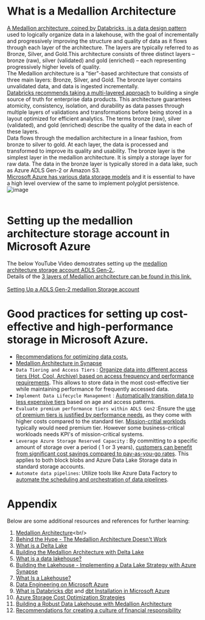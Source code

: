 # What is a Medallion Architecture
[A Medallion architecture, coined by Databricks, is a data design pattern](https://www.databricks.com/glossary/medallion-architecture) used to logically organize data in a lakehouse, with the goal of incrementally and progressively improving the structure and quality of data as it flows through each layer of the architecture. The layers are typically referred to as Bronze, Silver, and Gold.This architecture consists of three distinct layers – bronze (raw), silver (validated) and gold (enriched) – each representing progressively higher levels of quality. <br/>
The Medallion architecture is a "tier"-based architecture that consists of three main layers: Bronze, Silver, and Gold. The bronze layer contains unvalidated data, and data is ingested incrementally.<br/>
[Databricks recommends taking a multi-layered approach](https://learn.microsoft.com/en-us/azure/databricks/lakehouse/medallion) to building a single source of truth for enterprise data products. This architecture guarantees atomicity, consistency, isolation, and durability as data passes through multiple layers of validations and transformations before being stored in a layout optimized for efficient analytics. The terms bronze (raw), silver (validated), and gold (enriched) describe the quality of the data in each of these layers. <br/>
Data flows through the medallion architecture in a linear fashion, from bronze to silver to gold. At each layer, the data is processed and transformed to improve its quality and usability. The bronze layer is the simplest layer in the medallion architecture. It is simply a storage layer for raw data. The data in the bronze layer is typically stored in a data lake, such as Azure ADLS Gen-2 or Amazon S3. <br/>
[Microsoft Azure has various data storage models](https://learn.microsoft.com/en-us/azure/architecture/guide/technology-choices/data-store-overview?source=recommendations) and it is essential to have a high level overview of the same to implement polyglot persistence.<br/>
![image](https://github.com/user-attachments/assets/dfd7e8e5-edac-4321-80e3-f0de5652f666) <br/><br/>
# Setting up the medallion architecture storage account in Microsoft Azure
The below YouTube Video demostrates setting up the [medallion architecture storage account ADLS Gen-2.](https://www.databricks.com/product/data-lake-on-azure). <br/>Details of the [3 layers of Medallion archcitecture can be found in this link.](https://erstudio.com/blog/understanding-the-three-layers-of-medallion-architecture/?form=MG0AV3)<br/><br/>
[Setting Up a ADLS Gen-2 medallion Storage account](https://www.youtube.com/watch?v=divjURi-low&t=302s)<br/>
# Good practices for setting up cost-effective and high-performance storage in Microsoft Azure.
* [Recommendations for optimizing data costs.](https://learn.microsoft.com/en-us/azure/well-architected/cost-optimization/optimize-data-costs)<br/>
* [Medallion Architecture in Synapse](https://learn.microsoft.com/en-us/answers/questions/2034379/medallion-architecture)<br/>
* `Data Tiering and Access Tiers` : [Organize data into different access tiers (Hot, Cool, Archive) based on access frequency and performance requirements](https://learn.microsoft.com/en-us/azure/well-architected/service-guides/storage-accounts/cost-optimization). This allows to store data in the most cost-effective tier while maintaining performance for frequently accessed data.<br/>
* `Implement Data Lifecycle Management` : [Automatically transition data to less expensive tiers](https://learn.microsoft.com/en-us/azure/storage/blobs/lifecycle-management-overview) based on age and access patterns.<br/>
* `Evaluate premium performance tiers within ADLS Gen2` :Ensure the [use of premium tiers is justified by performance needs](https://learn.microsoft.com/en-us/azure/virtual-machines/premium-storage-performance), as they come with higher costs compared to the standard tier. [Mission-critial worklods](https://learn.microsoft.com/en-us/azure/well-architected/mission-critical/) typically would need premium tier. However some business-critical workloads needs KPI's of mission-critical systems.<br/>
* `Leverage Azure Storage Reserved Capacity` : By committing to a specific amount of storage over a period ( 1 or 3 years), [customers can benefit from significant cost savings compared to pay-as-you-go rates](https://learn.microsoft.com/en-us/azure/storage/blobs/storage-blob-reserved-capacity). This applies to both block blobs and Azure Data Lake Storage data in standard storage accounts. <br/>
* `Automate data pipelines`: Utilize tools like Azure Data Factory to [automate the scheduling and orchestration of data pipelines](https://dzone.com/articles/medallion-architecture-efficient-batch-and-stream).<br/>
# Appendix
Below are some additional resources and references for further learning: <br/>
1. [Medallion Architecture](https://dataengineering.wiki/Concepts/Medallion+Architecture#:~:text=A%20medallion%20architecture%20is%20a,it%20flows%20through%20various%20layers.)<br/>
2. [Behind the Hype - The Medallion Architecture Doesn't Work](https://www.youtube.com/watch?v=fz4tax6nKZM&t=1s) <br/>
3. [What is a Delta Lake](https://learn.microsoft.com/en-us/azure/databricks/delta/)<br/>
4. [Building the Medallion Architecture with Delta Lake](https://delta.io/blog/delta-lake-medallion-architecture/)
5. [What is a data lakehouse?](https://learn.microsoft.com/en-us/azure/databricks/lakehouse/)<br/>
6. [Building the Lakehouse - Implementing a Data Lake Strategy with Azure Synapse](https://techcommunity.microsoft.com/t5/azure-synapse-analytics-blog/building-the-lakehouse-implementing-a-data-lake-strategy-with/ba-p/3612291)<br/>
7. [What Is a Lakehouse?](https://www.databricks.com/blog/2020/01/30/what-is-a-data-lakehouse.html)<br/>
8. [Data Engineering on Microsoft Azure](https://www.youtube.com/watch?v=HPYUuBuq1Ns&list=PLuQSde7Xvu7DCRenR1otgxAplTtnzKO9e)</br>
9. [What is Databricks dbt](https://docs.databricks.com/en/partners/prep/dbt.html) and [dbt Installation in Microsoft Azure](https://learn.microsoft.com/en-us/azure/databricks/partners/prep/dbt)<br/>
10. [Azure Storage Cost Optimization Strategies](https://www.lucidity.cloud/blog/azure-storage-cost-optimization)<br/>
11. [Building a Robust Data Lakehouse with Medallion Architecture](https://dataplatforms.ca/building-a-robust-data-lakehouse-with-medallion-architecture/)<br/>
12. [Recommendations for creating a culture of financial responsibility](https://learn.microsoft.com/en-us/azure/well-architected/cost-optimization/create-culture-financial-responsibility?source=recommendations)<br/>

